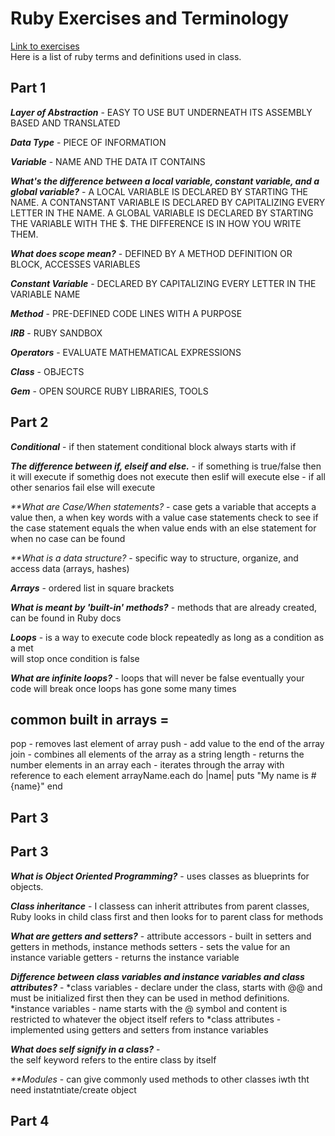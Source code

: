# Ruby Exercises and Terminology 
[Link to exercises](https://github.com/cruzgerman216/CodeLabs-Ruby-on-Rails-Exercises) <br>
Here is a list of ruby terms and definitions used in class.

## Part 1 
<em>**Layer of Abstraction**</em> - EASY TO USE BUT UNDERNEATH ITS ASSEMBLY BASED AND TRANSLATED <br>

<em>**Data Type**</em> - PIECE OF INFORMATION <br>

<em>**Variable**</em> - NAME AND THE DATA IT CONTAINS <br>

<em>**What's the difference between a local variable, constant variable, and a global variable?**</em> - A LOCAL VARIABLE IS DECLARED BY STARTING THE NAME. A CONTANSTANT VARIABLE IS DECLARED BY CAPITALIZING EVERY LETTER IN THE NAME. A GLOBAL VARIABLE IS DECLARED BY STARTING THE VARIABLE WITH THE $. THE DIFFERENCE IS IN HOW YOU WRITE THEM. <br>

<em>**What does scope mean?**</em> - DEFINED BY A METHOD DEFINITION OR BLOCK, ACCESSES VARIABLES <br>

<em>**Constant Variable**</em> - DECLARED BY CAPITALIZING EVERY LETTER IN THE VARIABLE NAME <br>

<em>**Method**</em> - PRE-DEFINED CODE LINES WITH A PURPOSE <br>

<em>**IRB**</em> - RUBY SANDBOX <br>

<em>**Operators**</em> - EVALUATE MATHEMATICAL EXPRESSIONS <br>

<em>**Class**</em> - OBJECTS <br>

<em>**Gem**</em> - OPEN SOURCE RUBY LIBRARIES, TOOLS <br>

## Part 2
<em>**Conditional**</em> -
    if then statement 
    conditional block always starts with if <br>

<em>**The difference between if, elseif and else.**</em> - 
    if something is true/false then it will execute
    if somethig does not execute then eslif will execute
    else - if all other senarios fail else will execute <br>

<em>**What are Case/When statements? </em> - 
    case gets a variable that accepts a value then,
    a when key words with a value
    case statements check to see if the case statement equals the when value 
    ends with an else statement for when no case can be found <br>

<em>**What is a data structure? </em> -
    specific way to structure, organize, and access data (arrays, hashes) <br>

<em>**Arrays**</em> - 
    ordered list in square brackets <br>

<em>**What is meant by 'built-in' methods?**</em> - 
    methods that are already created, can be found in Ruby docs <br>

<em>**Loops**</em> - 
    is a way to execute code block repeatedly as long as a condition as a met <br>
    will stop once condition is false

<em>**What are infinite loops?**</em> - 
    loops that will never be false
    eventually your code will break once loops has gone some many times<br>

## common built in arrays = 
pop - removes last element of array
push - add value to the end of the array
join - combines all elements of the array as a string
length - returns the number elements in an array
each - iterates through the array with reference to each element
    arrayName.each do |name|
    puts "My name is #{name}"
    end


## Part 3

## Part 3
<em>**What is Object Oriented Programming?**</em> -     uses classes as blueprints for objects. <br>

<em>**Class inheritance**</em> - I
    classess can inherit attributes from parent classes, Ruby looks in child class first and then looks for to parent class for methods <br>

<em>**What are getters and setters?**</em> - 
    attribute accessors - built in setters and getters in methods, instance methods
    setters -  sets the value for an instance variable
    getters - returns the instance variable <br>

<em>**Difference between class variables and instance variables and class attributes?**</em> - 
     *class variables - declare under the class, starts with @@ and must be initialized first then they can be used in method definitions. 
     *instance variables - name starts with the @ symbol and content is restricted to whatever the object itself refers to
     *class attributes - implemented using getters and setters from instance variables<br>

<em>**What does self signify in a class?**</em> -   
     the self keyword refers to the entire class by itself<br>

<em>**Modules</em> - 
    can give commonly used methods to other classes iwth tht need instatntiate/create object
     <br>

## Part 4
